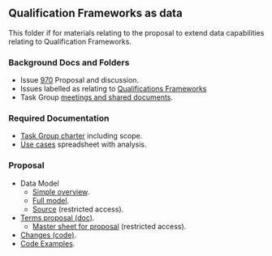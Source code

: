 ## Qualification Frameworks as data

This folder if for materials relating to the proposal to extend data capabilities relating to Qualification Frameworks.

### Background Docs and Folders

- Issue [970](https://github.com/CredentialEngine/Schema-Development/issues/970) Proposal and discussion.
- Issues labelled as relating to [Qualifications Frameworks](https://github.com/CredentialEngine/Schema-Development/labels/Qualifications%20Framework)
- Task Group [meetings and shared documents](https://drive.google.com/drive/folders/1kZPgi1HqL_kikIHkZ_22h8LGjaXcuvJg?usp=drive_link).

### Required Documentation

- [Task Group charter](https://docs.google.com/document/d/1PL7aOEh-nFqP-qLmw5XK94QcmZDv1bsgh55N3nTVe0g/edit?usp=sharing) including scope.
- [Use cases](https://docs.google.com/spreadsheets/d/1zwGvkV3gXw7DeXRiZm-lzvzpNC4fPt_O3KErfOZWx5M/edit?usp=drive_link) spreadsheet with analysis.

### Proposal
- Data Model
    - [Simple overview](Diagrams/simpleOverview.png).
    - [Full model](Diagrams/fullDomainModel.png).
    - [Source](https://drive.google.com/file/d/1szUEGm4Ic9t283InbBwmjCSuX1S0xch0/view?usp=drive_link) (restricted access).
- [Terms proposal (doc)](https://docs.google.com/document/d/1QzRBjZFhGLC5SRKEufU0dO9bfPKIR8HijoDqh2pw-TA/edit?usp=drive_link).
    - [Master sheet for proposal](https://docs.google.com/spreadsheets/d/1xVxGOtmjEow41aVWwBoPcNGQ02RRwJR_R6DcPr5vlkA/edit?usp=sharing) (restricted access).
- [Changes (code)](https://github.com/CredentialEngine/Schema-Development/issues/970).
- [Code Examples](Examples/).
